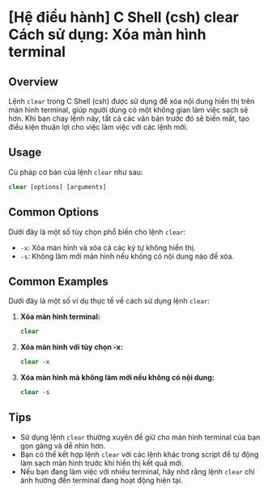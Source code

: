 # [Hệ điều hành] C Shell (csh) clear Cách sử dụng: Xóa màn hình terminal

## Overview
Lệnh `clear` trong C Shell (csh) được sử dụng để xóa nội dung hiển thị trên màn hình terminal, giúp người dùng có một không gian làm việc sạch sẽ hơn. Khi bạn chạy lệnh này, tất cả các văn bản trước đó sẽ biến mất, tạo điều kiện thuận lợi cho việc làm việc với các lệnh mới.

## Usage
Cú pháp cơ bản của lệnh `clear` như sau:

```csh
clear [options] [arguments]
```

## Common Options
Dưới đây là một số tùy chọn phổ biến cho lệnh `clear`:

- `-x`: Xóa màn hình và xóa cả các ký tự không hiển thị.
- `-s`: Không làm mới màn hình nếu không có nội dung nào để xóa.

## Common Examples
Dưới đây là một số ví dụ thực tế về cách sử dụng lệnh `clear`:

1. **Xóa màn hình terminal:**
   ```csh
   clear
   ```

2. **Xóa màn hình với tùy chọn -x:**
   ```csh
   clear -x
   ```

3. **Xóa màn hình mà không làm mới nếu không có nội dung:**
   ```csh
   clear -s
   ```

## Tips
- Sử dụng lệnh `clear` thường xuyên để giữ cho màn hình terminal của bạn gọn gàng và dễ nhìn hơn.
- Bạn có thể kết hợp lệnh `clear` với các lệnh khác trong script để tự động làm sạch màn hình trước khi hiển thị kết quả mới.
- Nếu bạn đang làm việc với nhiều terminal, hãy nhớ rằng lệnh `clear` chỉ ảnh hưởng đến terminal đang hoạt động hiện tại.